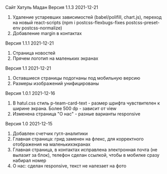 Сайт Хатуль Мадан
Версия 1.1.3 2021-12-21

1. Удаление устаревших зависимостей (babel/polifill, chart.js), переход на новый react-scripts (npm i postcss-flexbugs-fixes postcss-preset-env postcss-normalize)
2. Добавление margin в контактах

Версия 1.1.1 2021-12-21

1. Страница новостей
2. Прячем логотип на маленьких экранах

Версия 1.1 2021-12-21

1. Оставшиеся страницы подогнаны под мобильную версию
2. Размеры изображений унифицированы

Версия 1.0.1 2021-12-16

1. В hatul.css стиль p-team-card-text - размер шрифта чувствителен к ширине экрана. Более 500 dp - зависит от view
2. Изменена страница "О нас" - разные варианты responsive

Версия 1.0 2021-12-15

1. Добавлен счетчик гугл-аналитики
2. Главная страница: грид заменен на флекс, для корректного отображения на маленькихэкранах
3. Главная страница, в контактах исправлена электронная почта (не вылазит за блок), телефон сделан ссылкой, чтобы в мобилке сразу набирал номер
4. О нас: сделан responsive, текст не налезает на фото
